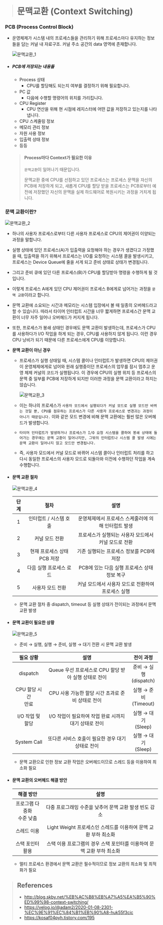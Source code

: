 > # 문맥교환 (Context Switching)



### PCB (Process Control Block)

- 운영체제가 시스템 내의 프로세스들을 관리하기 위해 프로세스마다 유지하는 정보들을 담는 커널 내 자료구조. 커널 주소 공간의 data 영역에 존재합니다.

  ![문맥교환_1](https://user-images.githubusercontent.com/31823098/112458897-a1934880-8da0-11eb-8fb4-e82baba37348.PNG)

- ##### PCB에 저장되는 내용들

  - Process 상태
    - CPU를 할당해도 되는지 여부를 결정하기 위해 필요합니다.
  - PC 값
    - 다음에 수행할 명령어의 위치를 가리킵니다.
  - CPU Register
    - CPU 연산을 위해 현 시점에 레지스터에 어떤 값을 저장하고 있는지를 나타냅니다.
  - CPU 스케줄링 정보
  - 메모리 관리 정보
  - 자원 사용 정보
  - 입출력 상태 정보
  - 등등

  > #### Process마다 Context가 필요한 이유
  >
  > `문맥교환`이 일어나기 때문입니다.
  >
  > 문맥교환 중에 CPU를 선점하고 있던 프로세스는 프로세스 문맥을 자신의 PCB에 저장하게 되고, 새롭게 CPU를 할당 받을 프로세스는 PCB로부터 예전에 저장했던 자신의 문맥을 실제 하드웨어로 복원시키는 과정을 거치게 됩니다.



### 문맥 교환이란?

![문맥교환_2](https://user-images.githubusercontent.com/31823098/112458898-a1934880-8da0-11eb-8d07-9fb7077bcf56.PNG)

- 하나의 사용자 프로세스로부터 다른 사용자 프로세스로 CPU의 제어권이 이양되는 과정을 말합니다.

- 실행 상태에 있던 프로세스(A)가 입출력을 요청해야 하는 경우가 생겼다고 가정했을 때, 입출력을 하기 위해서 프로세스는 I/O를 요청하는 시스템 콜을 발생시키고, 프로세스는 Device Queue에 줄을 서게 되고 준비 상태로 상태가 변경됩니다.

- 그리고 준비 큐에 있던 다른 프로세스(B)가 CPU를 할당받아 명령을 수행하게 될 것입니다.

- 이렇게 프로세스 A에게 있던 CPU 제어권이 프로세스 B에게로 넘어가는 과정을 `문맥 교환`이라고 합니다.

- 문맥 교환에 소요되는 시간과 메모리는 시스템 입장에서 볼 때 일종의 오버헤드라고 할 수 있습니다. 따라서 타이머 인터럽트 시간을 너무 짧게하면 프로세스간 문맥 교환이 너무 자주 일어나 오버헤드가 커지게 됩니다.

- 또한, 프로세스가 봉쇄 상태인 경우에도 문맥 교환이 발생하는데, 프로세스가 CPU를 사용하다가 I/O 작업을 하게 되는 경우, CPU를 사용하지 않게 됩니다. 이런 경우 CPU 낭비가 되기 때문에 다른 프로세스에게 CPU를 이양합니다.

- **문맥 교환이 아닌 경우**

  - 프로세스가 실행 상태일 때, 시스템 콜이나 인터럽트가 발생하면 CPU의 제어권이 운영체제에게로 넘어와 원래 실행중이던 프로세스의 업무를 잠시 멈추고 운영 체제 커널의 코드가 실행됩니다. 이 경우에 CPU의 실행 위치 등 프로세스의 문맥 중 일부를 PCB에 저장하게 되지만 이러한 과정을 문맥 교환이라고 하지는 않습니다.

    ![문맥교환_3](https://user-images.githubusercontent.com/31823098/112458899-a22bdf00-8da0-11eb-9076-082af64fbc5d.PNG)

  - 이는 하나의 프로세스가 `사용자 모드에서 실행되다가 커널 모드로 실행 모드만 바뀌는 것일 뿐, CPU를 점유하는 프로세스가 다른 사용자 프로세스로 변경괴는 과정이 아니기 때문입니다.` 이와 같은 모드 변경에 비해 문맥 교환에는 훨씬 많은 오버헤드가 발생합니다.

  - `타이머 인터럽트가 발생하거나 프로세스가 I/O 요청 시스템을 콜하여 봉쇄 상태에 들어가는 경우에는 문맥 교환이 일어나지만, 그밖의 인터럽트나 시스템 콜 발생 시에는 문맥 교환이 일어나지 않고 모드만 변경됩니다.`

  - 즉, 사용자 모드에서 커널 모드로 바뀌어 시스템 콜이나 인터럽트 처리를 하고 다시 동일한 프로세스의 사용자 모드로 되돌아와 이전에 수행하던 작업을 계속 수행합니다.

- #### 문맥 교환 절차

  ![문맥교환_4](https://user-images.githubusercontent.com/31823098/112458901-a22bdf00-8da0-11eb-8847-21e262121c3c.PNG)

  | 단계 |            절차             |                         설명                         |
  | :--: | :-------------------------: | :--------------------------------------------------: |
  |  1   |   인터럽트 / 시스템 호출    | 운영체제에서 프로세스 스케줄러에 의해 인터럽트 발생  |
  |  2   |       커널 모드 전환        | 프로세스가 실행되는 사용자 모드에서 커널 모드로 전환 |
  |  3   | 현재 프로세스 상태 PCB 저장 |       기존 실행되는 프로세스 정보를 PCB에 저장       |
  |  4   |   다음 실행 프로세스 로드   |     PCB에 있는 다음 실행 프로세스 상태 정보 복구     |
  |  5   |      사용자 모드 전환       |  커널 모드에서 사용자 모드로 전환하여 프로세스 실행  |

  - 문맥 교환 절차 중 dispatch, timeout 등 실행 상태가 전이되는 과정에서 문맥 교환 발생



- #### 문맥 교환이 필요한 상황

  ![문맥교환_5](https://user-images.githubusercontent.com/31823098/112458905-a2c47580-8da0-11eb-9c77-8c72836e9baa.PNG)

  - 준비 → 실행, 실행 → 준비, 실행 → 대기 전환 시 문맥 교환 발생

  |        필요 상황        |                         설명                          |          전이 과정          |
  | :---------------------: | :---------------------------------------------------: | :-------------------------: |
  |        dispatch         | Queue 우선 프로세스로 CPU 할당 받아 실행 상태로 전이  | 준비 → 실행<br />(dispatch) |
  | CPU 할당 시간<br />만료 |   CPU 사용 가능한 할당 시간 초과로 준비 상태로 전이   | 실행 → 준비<br />(Timeout)  |
  |    I/O 작업 및 할당     | I/O 작업이 필요하여 작업 완료 시까지 대기 상태로 전이 |  실행 → 대기<br />(Sleep)   |
  |       System Call       |   또다른 서비스 호출이 필요한 경우 대기 상태로 전이   |  실행 → 대기<br />(Sleep)   |

  - 문맥 교환으로 인한 정보 교환 작업은 오버헤드이므로 스레드 등을 이용하여 최소화 필요



- #### 문맥 교환의 오버헤드 해결 방안

  |           해결 방안            |                             설명                             |
  | :----------------------------: | :----------------------------------------------------------: |
  | 프로그램 다중화<br />수준 낮춤 |    다중 프로그래밍 수준을 낮추어 문맥 교환 발생 빈도 감소    |
  |          스레드 이용           | Light Weight 프로세스인 스레드를 이용하여 문맥 교환 부하 최소화 |
  |        스택 포인터 활용        | 스택 이용 프로그램의 경우 스택 포인터를 이용하여 문맥 교환 부하 최소화 |

  - 멀티 프로세스 환경에서 문맥 교환은 필수적이므로 정보 교환의 최소화 및 최적화가 필요







> ## References
>
> - http://blog.skby.net/%EB%AC%B8%EB%A7%A5%EA%B5%90%ED%99%98-context-switching/
> - https://velog.io/@adam2/2020-01-08-2301-%EC%9E%91%EC%84%B1%EB%90%A8-huk55f3cic
> - https://kosaf04pyh.tistory.com/195

